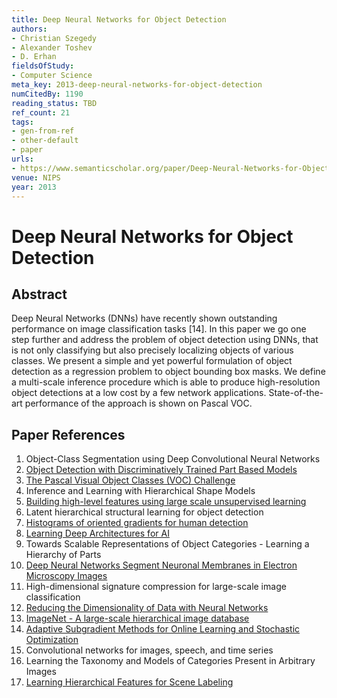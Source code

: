 ```yaml
---
title: Deep Neural Networks for Object Detection
authors:
- Christian Szegedy
- Alexander Toshev
- D. Erhan
fieldsOfStudy:
- Computer Science
meta_key: 2013-deep-neural-networks-for-object-detection
numCitedBy: 1190
reading_status: TBD
ref_count: 21
tags:
- gen-from-ref
- other-default
- paper
urls:
- https://www.semanticscholar.org/paper/Deep-Neural-Networks-for-Object-Detection-Szegedy-Toshev/713f73ce5c3013d9fb796c21b981dc6629af0bd5?sort=total-citations
venue: NIPS
year: 2013
---
```


# Deep Neural Networks for Object Detection

## Abstract

Deep Neural Networks (DNNs) have recently shown outstanding performance on image classification tasks [14]. In this paper we go one step further and address the problem of object detection using DNNs, that is not only classifying but also precisely localizing objects of various classes. We present a simple and yet powerful formulation of object detection as a regression problem to object bounding box masks. We define a multi-scale inference procedure which is able to produce high-resolution object detections at a low cost by a few network applications. State-of-the-art performance of the approach is shown on Pascal VOC.

## Paper References

1. Object-Class Segmentation using Deep Convolutional Neural Networks
2. [Object Detection with Discriminatively Trained Part Based Models](2009-object-detection-with-discriminatively-trained-part-based-models)
3. [The Pascal Visual Object Classes (VOC) Challenge](2009-the-pascal-visual-object-classes-voc-challenge)
4. Inference and Learning with Hierarchical Shape Models
5. [Building high-level features using large scale unsupervised learning](2013-building-high-level-features-using-large-scale-unsupervised-learning)
6. Latent hierarchical structural learning for object detection
7. [Histograms of oriented gradients for human detection](2005-histograms-of-oriented-gradients-for-human-detection)
8. [Learning Deep Architectures for AI](2007-learning-deep-architectures-for-ai)
9. Towards Scalable Representations of Object Categories - Learning a Hierarchy of Parts
10. [Deep Neural Networks Segment Neuronal Membranes in Electron Microscopy Images](2012-deep-neural-networks-segment-neuronal-membranes-in-electron-microscopy-images)
11. High-dimensional signature compression for large-scale image classification
12. [Reducing the Dimensionality of Data with Neural Networks](2006-reducing-the-dimensionality-of-data-with-neural-networks)
13. [ImageNet - A large-scale hierarchical image database](2009-imagenet-a-large-scale-hierarchical-image-database)
14. [Adaptive Subgradient Methods for Online Learning and Stochastic Optimization](2010-adaptive-subgradient-methods-for-online-learning-and-stochastic-optimization)
15. Convolutional networks for images, speech, and time series
16. Learning the Taxonomy and Models of Categories Present in Arbitrary Images
17. [Learning Hierarchical Features for Scene Labeling](2013-learning-hierarchical-features-for-scene-labeling)
